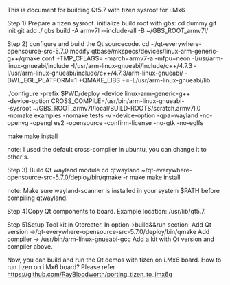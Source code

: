 This is document for building Qt5.7 with tizen sysroot for i.Mx6


Step 1) Prepare a tizen sysroot.
initialize build root with gbs:
cd dummy
git init
git add ./
gbs build -A armv7l --include-all -B ~/GBS_ROOT_armv7l/

Step 2) configure and build the Qt sourcecode.
cd ~/qt-everywhere-opensource-src-5.7.0
modify qtbase/mkspecs/devices/linux-arm-generic-g++/qmake.conf
+TMP_CFLAGS= -march=armv7-a -mfpu=neon -I/usr/arm-linux-gnueabi/include -I/usr/arm-linux-gnueabi/include/c++/4.7.3 -I/usr/arm-linux-gnueabi/include/c++/4.7.3/arm-linux-gnueabi/ -DWL_EGL_PLATFORM=1
+QMAKE_LIBS +=-L/usr/arm-linux-gnueabi/lib

./configure -prefix $PWD/deploy -device linux-arm-generic-g++ \
   -device-option CROSS_COMPILE=/usr/bin/arm-linux-gnueabi- \
   -sysroot ~/GBS_ROOT_armv7l/local/BUILD-ROOTS/scratch.armv7l.0 \
   -nomake examples -nomake tests -v -device-option -qpa=wayland -no-openvg -opengl es2 -opensource -confirm-license -no-gtk -no-eglfs
   
make
make install

note: I used the default cross-compiler in ubuntu, you can change it to other's.

Step 3) Build Qt wayland module
cd qtwayland
~/qt-everywhere-opensource-src-5.7.0/deploy/bin/qmake -r
make
make install

note: Make sure wayland-scanner is installed in your system $PATH before compiling qtwayland.

Step 4)Copy Qt components to board. Example location: /usr/lib/qt5.7.

Step 5)Setup Tool kit in Qtcreater.
In option->build&&run section:
Add Qt version ->/qt-everywhere-opensource-src-5.7.0/deploy/bin/qmake
Add compiler -> /usr/bin/arm-linux-gnueabi-gcc
Add a kit with Qt version and compiler above.

Now, you can build and run the Qt demos with tizen on i.Mx6 board.
How to run tizen on i.Mx6 board? Please refer https://github.com/RayBloodworth/porting_tizen_to_imx6q
